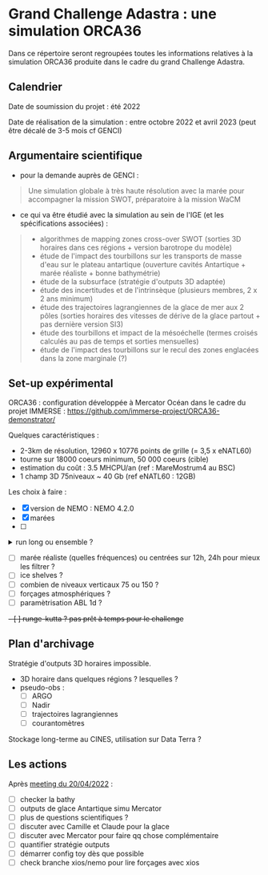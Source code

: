 # Grand Challenge Adastra : une simulation ORCA36

Dans ce répertoire seront regroupées toutes les informations relatives à la simulation ORCA36 produite dans le cadre du grand Challenge Adastra.

## Calendrier

Date de soumission du projet : été 2022

Date de réalisation de la simulation : entre octobre 2022 et avril 2023 (peut être décalé de 3-5 mois cf GENCI)

## Argumentaire scientifique

  - pour la demande auprès de GENCI :
 > Une simulation globale à très haute résolution avec la marée pour accompagner la mission SWOT, préparatoire à la mission WaCM

  - ce qui va être étudié avec la simulation au sein de l'IGE (et les spécifications associées) :
 > - algorithmes de mapping zones cross-over SWOT (sorties 3D horaires dans ces régions + version barotrope du modèle)
 > - étude de l'impact des tourbillons sur les transports de masse d'eau sur le plateau antartique (ouverture cavités Antartique + marée réaliste + bonne bathymétrie) 
 > - étude de la subsurface (stratégie d'outputs 3D adaptée)
 > - étude des incertitudes et de l'intrinsèque (plusieurs membres, 2 x 2 ans minimum)
 > - étude des trajectoires lagrangiennes de la glace de mer aux 2 pôles (sorties horaires des vitesses de dérive de la glace partout + pas dernière version SI3)
 > - étude des tourbillons et impact de la mésoéchelle (termes croisés calculés au pas de temps et sorties mensuelles)
 > - étude de l'impact des tourbillons sur le recul des zones englacées dans la zone marginale (?)


## Set-up expérimental

ORCA36 : configuration développée à Mercator Océan dans le cadre du projet IMMERSE : https://github.com/immerse-project/ORCA36-demonstrator/

Quelques caractéristiques :
  - 2-3km de résolution, 12960 x 10776 points de grille (= 3,5 x eNATL60)
  - tourne sur 18000 coeurs minimum, 50 000 coeurs  (cible)
  - estimation du coût : 3.5 MHCPU/an (ref : MareMostrum4 au BSC)
  - 1 champ 3D 75niveaux ~ 40 Gb (ref eNATL60 : 12GB)


Les choix à faire :

  - [x] version de NEMO : NEMO 4.2.0 
  - [x] marées
  - [ ] 
  
<details>
<summary>run long ou ensemble ? </summary>
Les options (POUR/CONTRE) :
   - un run le plus long possible (POUR : un seul run à gérer/ CONTRE : plus de chances de tomber sur un blocage, dérive par rapport bonne stratification)
   - un spin-up + 2 membres (POUR : suffisant pour développer un spread / CONTRE : pas assez de membres
</details>

  - [ ] marée réaliste (quelles fréquences) ou centrées sur 12h, 24h pour mieux les filtrer ?
  - [ ] ice shelves ?
  - [ ] combien de niveaux verticaux 75 ou 150 ? 
  - [ ] forçages atmosphériques ?
  - [ ] paramètrisation ABL 1d ?
 
  ~~- [ ] runge-kutta ? pas prêt à temps pour le challenge~~


## Plan d'archivage

Stratégie d'outputs 3D horaires impossible.
  - 3D horaire dans quelques régions ? lesquelles ?
  - pseudo-obs :
    - [ ] ARGO
    - [ ] Nadir
    - [ ] trajectoires lagrangiennes
    - [ ] courantomètres

Stockage long-terme au CINES, utilisation sur Data Terra ?

## Les actions

Après [meeting du 20/04/2022](https://github.com/auraoupa/grand-challenge-adastra-ORCA36/blob/main/meetings/20220420.md) :

  -  [ ] checker la bathy
  -  [ ] outputs de glace Antartique simu Mercator
  -  [ ] plus de questions scientifiques ?
  -  [ ] discuter avec Camille et Claude pour la glace
  -  [ ] discuter avec Mercator pour faire qq chose complémentaire
  -  [ ] quantifier stratégie outputs
  -  [ ] démarrer config toy dès que possible
  -  [ ] check branche xios/nemo pour lire forçages avec xios
